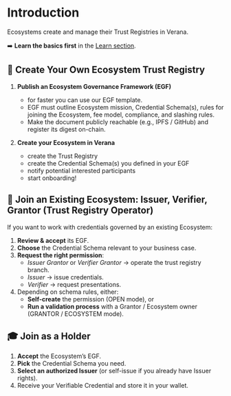 # Introduction

Ecosystems create and manage their Trust Registries in Verana.

➡️ **Learn the basics first** in the [Learn section](../../learn/verifiable-public-registry/onboarding-participants).

## 🚀 Create Your Own Ecosystem Trust Registry

1. **Publish an Ecosystem Governance Framework (EGF)**
   - for faster you can use our EGF template.
   - EGF must outline Ecosystem mission, Credential Schema(s), rules for joining the Ecosystem, fee model, compliance, and slashing rules.  
   - Make the document publicly reachable (e.g., IPFS / GitHub) and register its digest on-chain.

2. **Create your Ecosystem in Verana**
    - create the Trust Registry
    - create the Credential Schema(s) you defined in your EGF
    - notify potential interested participants
    - start onboarding!

## 🤝 Join an Existing Ecosystem: Issuer, Verifier, Grantor (Trust Registry Operator)

If you want to work with credentials governed by an existing Ecosystem:

1. **Review & accept** its EGF.  
2. **Choose** the Credential Schema relevant to your business case.  
3. **Request the right permission**:  
   - *Issuer Grantor* or *Verifier Grantor* → operate the trust registry branch.  
   - *Issuer* → issue credentials.  
   - *Verifier* → request presentations.  
4. Depending on schema rules, either:  
   - **Self-create** the permission (OPEN mode), or  
   - **Run a validation process** with a Grantor / Ecosystem owner (GRANTOR / ECOSYSTEM mode).

## 🎓 Join as a Holder

1. **Accept** the Ecosystem’s EGF.  
2. **Pick** the Credential Schema you need.  
3. **Select an authorized Issuer** (or self-issue if you already have Issuer rights).  
4. Receive your Verifiable Credential and store it in your wallet.
